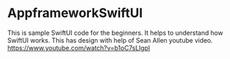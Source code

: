 # AppframeworkSwiftUI
This is sample SwiftUI code for the beginners. 
It helps to understand how SwiftUI works. 
This has design with help of Sean Allen youtube video. 
https://www.youtube.com/watch?v=b1oC7sLIgpI

